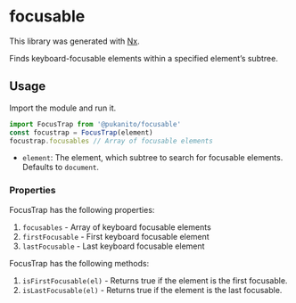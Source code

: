 # focusable

This library was generated with [Nx](https://nx.dev).

Finds keyboard-focusable elements within a specified element’s subtree.

## Usage

Import the module and run it.
```typescript
import FocusTrap from '@pukanito/focusable'
const focustrap = FocusTrap(element)
focustrap.focusables // Array of focusable elements
```
- `element`: The element, which subtree to search for focusable elements. Defaults to `document`.

### Properties

FocusTrap has the following properties:
1. `focusables` - Array of keyboard focusable elements
4. `firstFocusable` - First keyboard focusable element
5. `lastFocusable` - Last keyboard focusable element

FocusTrap has the following methods:
1. `isFirstFocusable(el)` - Returns true if the element is the first focusable.
2. `isLastFocusable(el)` - Returns true if the element is the last focusable.
